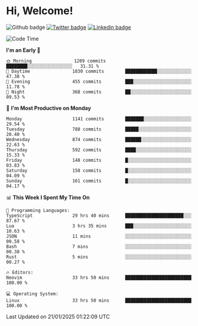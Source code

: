   # Hi, Welcome!
  ![Github badge](https://img.shields.io/github/followers/kraken-afk.svg?style=social&label=Follow&maxAge=2592000)
  [![Twitter badge](https://img.shields.io/badge/-Twitter-00acee?style=flat-square&logo=Twitter&logoColor=white)](https://twitter.com/trshppl)
  [![Linkedin badge](https://img.shields.io/badge/LinkedIn-0077B5?style=flat-square&logo=linkedin&logoColor=white)](https://www.linkedin.com/in/noveanrer)
<!--START_SECTION:waka-->
![Code Time](http://img.shields.io/badge/Code%20Time-681%20hrs%2045%20mins-blue)

**I'm an Early 🐤** 

```text
🌞 Morning                1209 commits        ████████░░░░░░░░░░░░░░░░░   31.31 % 
🌆 Daytime                1830 commits        ████████████░░░░░░░░░░░░░   47.38 % 
🌃 Evening                455 commits         ███░░░░░░░░░░░░░░░░░░░░░░   11.78 % 
🌙 Night                  368 commits         ██░░░░░░░░░░░░░░░░░░░░░░░   09.53 % 
```
📅 **I'm Most Productive on Monday** 

```text
Monday                   1141 commits        ███████░░░░░░░░░░░░░░░░░░   29.54 % 
Tuesday                  788 commits         █████░░░░░░░░░░░░░░░░░░░░   20.40 % 
Wednesday                874 commits         ██████░░░░░░░░░░░░░░░░░░░   22.63 % 
Thursday                 592 commits         ████░░░░░░░░░░░░░░░░░░░░░   15.33 % 
Friday                   148 commits         █░░░░░░░░░░░░░░░░░░░░░░░░   03.83 % 
Saturday                 158 commits         █░░░░░░░░░░░░░░░░░░░░░░░░   04.09 % 
Sunday                   161 commits         █░░░░░░░░░░░░░░░░░░░░░░░░   04.17 % 
```


📊 **This Week I Spent My Time On** 

```text
💬 Programming Languages: 
TypeScript               29 hrs 40 mins      ██████████████████████░░░   87.67 % 
Lua                      3 hrs 35 mins       ███░░░░░░░░░░░░░░░░░░░░░░   10.63 % 
JSON                     11 mins             ░░░░░░░░░░░░░░░░░░░░░░░░░   00.58 % 
Bash                     7 mins              ░░░░░░░░░░░░░░░░░░░░░░░░░   00.38 % 
Rust                     5 mins              ░░░░░░░░░░░░░░░░░░░░░░░░░   00.27 % 

🔥 Editors: 
Neovim                   33 hrs 50 mins      █████████████████████████   100.00 % 

💻 Operating System: 
Linux                    33 hrs 50 mins      █████████████████████████   100.00 % 
```


 Last Updated on 21/01/2025 01:22:09 UTC
<!--END_SECTION:waka-->